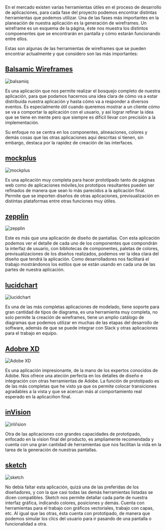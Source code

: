 En el mercado existen varias herramientas útiles en el proceso de desarrollo de aplicaciones, para cada fase del proyecto podemos encontrar distintas herramientas que podemos utilizar. Una de las fases más importantes en la planeación de nuestra aplicación es la generación de wireframes. Un wireframe es un esquema de la página, éste nos muestra los distintos compoenentes que se encontrarán en pantalla y cómo estarán funcionando entre ellos.

Estas son algunas de las herramientas de wireframes que se pueden encontrar actualmente y que considero son las más importantes:

## [Balsamic Wireframes](https://balsamiq.com/wireframes/)

![balsamiq](/assets/images/aplicacionesWireframe/balsamiq.png)

Es una aplicación que nos permite realizar el bosquejo completo de nuestra aplicación, para que podamos hacernos una idea clara de cómo  va a estar distribuida nuestra aplicación y hasta cómo va a responder a diversos eventos. Es especialmente útil cuando queremos mostrar a un cliente cómo se va a comportar la aplicación con el usuario, y así lograr refinar la idea que se tiene en mente pero que siempre es difícil llevar con precisión a la implementación.

Su enfoque no se centra en los componentes, alineaciones, colores y demás cosas que las otras aplicaciones aquí descritas sí tienen, sin embargo, destaca por la rapidez de creación de las interfaces.

## [mockplus](https://www.mockplus.com) 

![mockplus](/assets/images/aplicacionesWireframe/mockplus.png)

Es una aplicación muy completa para hacer prototipado tanto de páginas web como de aplicaciones móviles,los prototipos resultantes pueden ser refinados de manera que sean lo más parecidos a la aplicación final. Permite que se importen diseños de otras aplicaciones, previsualización en distintas plataformas entre otras funciones muy útiles.

## [zepplin](https://zeplin.io)

![zepplin](/assets/images/aplicacionesWireframe/zepplin.png)

Este es más que una aplicación de diseño de pantallas. Con esta aplicación podemos ver el detalle de cada uno de los componentes que compondrán la interfaz de usuario, con bibliotecas de componentes, paletas de colores, previsualizaciones de los diseños realizados, podemos ver la idea clara del diseño que tendrá la aplicación. Como desarrolladores nos facilitará el trabajo mostrándonos los estilos que se están usando en cada una de las partes de nuestra aplicación.

## [lucidchart](https://www.lucidchart.com/pages/es/ejemplos/herramienta-de-prototipos-de-sitios-web)

![lucidchart](/assets/images/aplicacionesWireframe/lucidChart.png)

Es una de las más completas aplicaciones de modelado,  tiene soporte para gran cantidad de tipos de diagrama, es una herramienta muy completa, no solo permite la creación de wireframes, tiene un amplio catálogo de diagramas que podemos utilizar en muchas de las etapas del desarrollo de software, además de que se puede integrar con Slack y otras aplicaciones para el trabajo en equipo.

## [Adobre XD](https://www.adobe.com/in/products/xd.html)

![Adobe XD](/assets/images/aplicacionesWireframe/AdobeXD.png)

Es una aplicación impresionante, de la mano de los expertos conocidos de Adobe. Nos ofrece una ateción perfecta en los detalles de diseño e integración con otras herramientas de Adobe. La función de prototipado es de las más completas que he visto ya que os permite colocar transiciones agradables a la vista y que se acercan más al comportamiento real esperado en la aplicaciñon final.

## [inVision](https://www.invisionapp.com/studio)

![inVision](/assets/images/aplicacionesWireframe/inVision.png)

Otra de las aplicaciones con grandes capacidades de prototipado, enfocado en la vision final del producto, es ampliamente recomendada y cuenta con una gran cantidad de herramientas que nos facilitan la vida en la tarea de la generación de nuestras pantallas.

## [sketch](https://www.sketch.com)

![sketch](/assets/images/aplicacionesWireframe/sketch.png)

No debía faltar esta aplicación, quizá una de las preferidas de los diseñadores, y con la que casi todas las demás herramientas listadas se dicen compatibles. Sketch nos permite detallar cada parte de nuestra interfaz gráfica, indicando colores, posiciones y demás. Cuenta con herramientas para el trabajo con gráficos vectoriales, trabajo con capas, etc. Al igual que las otras, ésta cuenta con prototipado, de manera que podemos simular los clics del usuario para ir pasando de una pantalla o funcionalidad a otra.